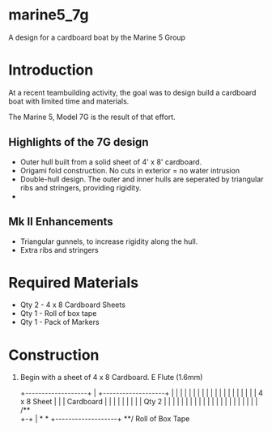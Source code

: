 # marine5_7g
A design for a cardboard boat by the Marine 5 Group

# Introduction
At a recent teambuilding activity, the goal was to design build a cardboard boat with limited time and materials.

The Marine 5, Model 7G is the result of that effort.

## Highlights of the 7G design
- Outer hull built from a solid sheet of 4' x 8' cardboard.
- Origami fold construction.  No cuts in exterior = no water intrusion
- Double-hull design.  The outer and inner hulls are seperated by triangular ribs and stringers, providing rigidity.
- 

## Mk II Enhancements
 - Triangular gunnels, to increase rigidity along the hull.
 - Extra ribs and stringers

# Required Materials
 - Qty 2 - 4 x 8 Cardboard Sheets
 - Qty 1 - Roll of box tape
 - Qty 1 - Pack of Markers

# Construction

1. Begin with a sheet of 4 x 8 Cardboard.  E Flute (1.6mm)

 
   +-------------------+
   | +-------------------+
   | |                   |
   | |                   |
   | |                   |
   | |                   |
   | |                   |
   | |                   |
   | |    4 x 8 Sheet    |
   | |    Cardboard      |
   | |                   |
   | |                   |
   | |     Qty 2         |
   | |                   |
   | |                   |
   | |                   |
   | |                   |
   | |                   |
   | |                   |
   | |                   | /**\
   +-+                   | *  *
     +-------------------+ \**/ Roll of Box Tape




